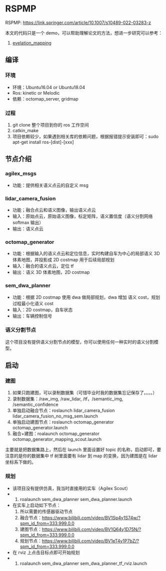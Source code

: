 # RSPMP

RSPMP: https://link.springer.com/article/10.1007/s10489-022-03283-z

本文的代码只是一个 demo，可以帮助理解论文的方法，想进一步研究可以参考：
1. [evelation_mapping](https://github.com/ANYbotics/elevation_mapping)

## 编译
### 环境
- 环境：Ubuntu16.04 or Ubuntu18.04
- Ros: kinetic or Melodic
- 依赖：octomap_server, gridmap

### 过程
1. git clone 整个项目到你的 ros 工作空间
2. catkin_make
3. 项目依赖较少，如果遇到相关库的依赖问题，根据报错提示安装即可：sudo apt-get install ros-[dist]-[xxx]


## 节点介绍
### agilex_msgs
- 功能：提供相关语义点云的自定义 msg

### lidar_camera_fusion
- 功能；融合点云和语义图像，输出语义点云
- 输入：原始点云，原始语义图像，标定矩阵，语义置信度（语义分割网络 softmax 输出）
- 输出：语义点云

### octomap_generator
- 功能：根据输入的语义点云和定位信息，实时构建自车为中心的局部语义 3D 体素地图，并投影成 2D costmap 用于后续局部规划
- 输入：融合的语义点云，定位 tf
- 输出：语义 3D 体素地图，2D costmap

### sem_dwa_planner
- 功能：根据 2D costmap 使用 dwa 做局部规划，dwa 增加 语义 cost，规划过程最小化语义 cost
- 输入：2D costmap，自车状态
- 输出：车辆控制信号

### 语义分割节点
这个项目没有提供语义分割节点的模型，你可以使用任何一种实时的语义分割模型。

## 启动
### 建图
1. 如果只跑建图，可以录制数据集（可惜毕业时我的数据集忘记保存了。。。。）
2. 录制数据集：/raw_img, /raw_lidar, /tf，/semantic_img, /semantic_confidence
3. 单独启动融合节点：roslaunch lidar_camera_fusion lidar_camera_fusion_no_msg_sem.launch
4. 单独启动建图节点：roslaunch octomap_generator octomap_generator.launch
5. 融合+建图：roalaunch octomap_generator octomap_generator_mapping_scout.launch

主要就是把数据集路上，然后在 launch 里面设置好 topic 的名称，启动即可，要注意的是你的数据集中 tf 树里面要有 lidar 到 map 的变换，因为建图是在 lidar 坐标系下做的。

### 规划
- 该项目没有提供仿真，我当时直接用的实车（Agilex Scout）
-   1. roalaunch sem_dwa_planner sem_dwa_planner.launch
- 在实车上启动如下节点：
    1. 所以需要的传感器驱动节点
    2. 融合节点：https://www.bilibili.com/video/BV1Sp4y1S74w/?spm_id_from=333.999.0.0
    3. 建图节点：https://www.bilibili.com/video/BV1Q64y1D75N/?spm_id_from=333.999.0.0
    4. 规划节点：https://www.bilibili.com/video/BV1eT4y1P7bZ/?spm_id_from=333.999.0.0
- 在 rviz 上点击目标点即可开始规划
-   1. roalaunch sem_dwa_planner sem_dwa_planner_tf_rviz.launch
